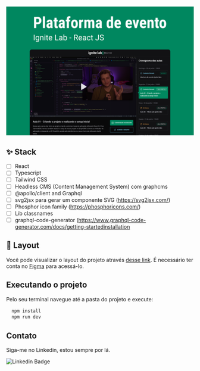 ![App Screenshot](.github/cover.png)

## ✨ Stack
-  [ ] React
-  [ ] Typescript
-  [ ] Tailwind CSS
-  [ ] Headless CMS (Content Management System) com graphcms
-  [ ] @apollo/client and Graphql
-  [ ] svg2jsx para gerar um componente SVG (https://svg2jsx.com/)
-  [ ] Phosphor icon family (https://phosphoricons.com/)
-  [ ] Lib classnames
-  [ ] graphql-code-generator (https://www.graphql-code-generator.com/docs/getting-startedinstallation

## 🔖 Layout

Você pode visualizar o layout do projeto através [desse link](https://www.figma.com/community/file/1120711251998877938). É necessário ter conta no [Figma](http://figma.com/) para acessá-lo.

## Executando o projeto

Pelo seu terminal navegue até a pasta do projeto e execute:

```cl
  npm install
  npm run dev
```


## Contato

Siga-me no Linkedin, estou sempre por lá.

![Linkedin Badge](https://img.shields.io/badge/-Brunno%20Gonz%C3%A1lez%20Anjos-6633cc?style=flat-square&logo=Linkedin&logoColor=white&link=https://www.linkedin.com/in/brunnobga/)
